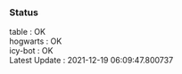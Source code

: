 ### Status


table : OK  
hogwarts : OK  
icy-bot : OK  
Latest Update : 2021-12-19 06:09:47.800737
